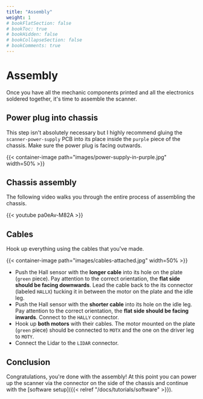 ```yaml
---
title: "Assembly"
weight: 1
# bookFlatSection: false
# bookToc: true
# bookHidden: false
# bookCollapseSection: false
# bookComments: true
---
```


# Assembly

Once you have all the mechanic components printed and all the electronics
soldered together, it's time to assemble the scanner.

## Power plug into chassis

This step isn't absolutely necessary but I highly recommend gluing the
`scanner-power-supply` PCB into its place inside the `purple` piece of the
chassis. Make sure the power plug is facing outwards.

{{< container-image path="images/power-supply-in-purple.jpg" width=50% >}}

## Chassis assembly

The following video walks you through the entire process of assembling the
chassis.

{{< youtube pa0eAv-M82A >}}

## Cables

Hook up everything using the cables that you've made.

{{< container-image path="images/cables-attached.jpg" width=50% >}}

- Push the Hall sensor with the **longer cable** into its hole on the plate
(`green` piece). Pay attention to the correct orientation, the **flat side should
be facing downwards**. Lead the cable back to the its connector (labeled `HALLX`)
tucking it in between the motor on the plate and the idle leg.
- Push the Hall sensor with the **shorter cable** into its hole on the idle leg.
Pay attention to the correct orientation, the **flat side should be facing
inwards**. Connect to the `HALLY` connector.
- Hook up **both motors** with their cables. The motor mounted on the plate (`green`
piece) should be connected to `MOTX` and the one on the driver leg to `MOTY`.
- Connect the Lidar to the `LIDAR` connector.


## Conclusion

Congratulations, you're done with the assembly! At this point you can power up
the scanner via the connector on the side of the chassis and continue with the
[software setup]({{< relref "/docs/tutorials/software" >}}).